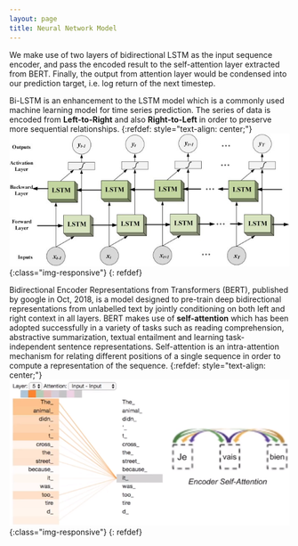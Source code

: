 ```yaml
---
layout: page
title: Neural Network Model
---
```


We make use of two layers of bidirectional LSTM as the input sequence encoder, and pass the encoded result to the 
self-attention layer extracted from BERT. Finally, the output from attention layer would be condensed into our prediction target, i.e. log return of the next timestep.

Bi-LSTM is an enhancement to the LSTM model which is a commonly used machine learning model for time series prediction.
The series of data is encoded from **Left-to-Right** and also **Right-to-Left** in order to preserve more sequential relationships.
{:refdef: style="text-align: center;"}
![image-title-here](/img/bi-lstm.jpg){:class="img-responsive"}
{: refdef}

Bidirectional Encoder Representations from Transformers (BERT), published by google in Oct, 2018, is a model designed to pre-train deep bidirectional representations from unlabelled text by jointly conditioning on both left and right context in all layers. BERT makes use of **self-attention** which has been adopted successfully in a variety of tasks such as reading comprehension, abstractive summarization, textual entailment and learning task-independent sentence representations. Self-attention is an intra-attention mechanism for relating different positions of a single sequence in order to compute a representation of the sequence.
{:refdef: style="text-align: center;"}
![image-title-here](/img/self-attention.png){:class="img-responsive"}
{: refdef}